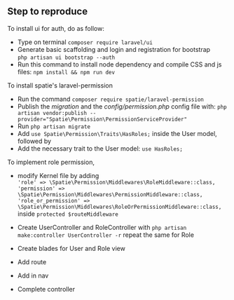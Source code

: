 ## Step to reproduce
To install ui for auth, do as follow:
-   Type on terminal `composer require laravel/ui`
-   Generate basic scaffolding and login and registration for bootstrap <br/>
    `php artisan ui bootstrap --auth`
-   Run this command to install node dependency and compile CSS and js files:
    `npm install && npm run dev`
    
To install spatie's laravel-permission

-   Run the command `composer require spatie/laravel-permission`
-   Publish the _migration_ and the _config/permission.php_ config file with:
    `php artisan vendor:publish --provider="Spatie\Permission\PermissionServiceProvider"`
-   Run `php artisan migrate`
-   Add `use Spatie\Permission\Traits\HasRoles;` inside the User model, followed by
-   Add the necessary trait to the User model:
    `use HasRoles;`<br/>



To implement role permission, 
- modify Kernel file by adding<br/>
  `'role' => \Spatie\Permission\Middlewares\RoleMiddleware::class,`<br/>
  `'permission' => \Spatie\Permission\Middlewares\PermissionMiddleware::class,`<br/>
  `'role_or_permission' => \Spatie\Permission\Middlewares\RoleOrPermissionMiddleware::class,`<br/>
  inside `protected $routeMiddleware`

- Create UserController and RoleController with `php artisan make:controller UserController -r` repeat the same for Role
- Create blades for User and Role view 
- Add route
- Add in nav
- Complete controller
